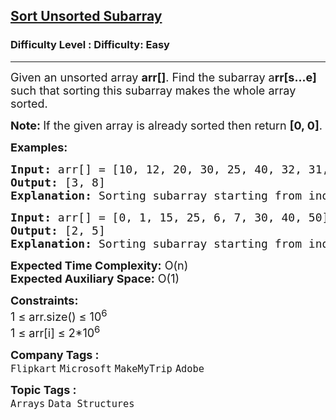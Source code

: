<h2><a href="https://www.geeksforgeeks.org/problems/length-unsorted-subarray3022/1?itm_source=geeksforgeeks&itm_medium=article&itm_campaign=practice_card">Sort Unsorted Subarray</a></h2><h3>Difficulty Level : Difficulty: Easy</h3><hr><div class="problems_problem_content__Xm_eO"><p><span style="font-size: 18px;">Given an unsorted array <strong>arr[]</strong>. Find the subarray a<strong>rr[s...e]</strong> such that sorting this subarray makes the whole array sorted.</span></p>
<p><strong><span style="font-size: 18px;">Note:&nbsp;</span></strong><span style="font-size: 18px;">If the given array is already sorted then return <strong>[0, 0]</strong>.</span></p>
<p><span style="font-size: 18px;"><strong>Examples:</strong></span></p>
<pre><span style="font-size: 18px;"><strong>Input: </strong>arr[] = [10, 12, 20, 30, 25, 40, 32, 31, 35, 50, 60]
<strong>Output: </strong>[3, 8]
<strong>Explanation:</strong> Sorting subarray starting from index 3 and ending at index 8 results in sorted array. Initial array: [10, 12, 20, <strong>30, 25, 40, 32, 31, 35,</strong> 50, 60], Final array: [10, 12, 20, <strong>25, 30, 31, 32, 35, 40,</strong> 50, 60](After sorting the bold part).</span></pre>
<pre><span style="font-size: 18px;"><strong>Input: </strong>arr[] = [0, 1, 15, 25, 6, 7, 30, 40, 50]
<strong>Output:</strong> [2, 5]
<strong>Explanation:</strong> Sorting subarray starting from index 2 and ending at index 5 results in sorted array. Initial array: [0, 1, <strong>15, 25, 6, 7,</strong> 30, 40, 50], Final array: [0, 1, <strong>6, 7, 15, 25,</strong> 30, 40, 50](After sorting the bold part).</span></pre>
<p><span style="font-size: 18px;"><strong>Expected Time Complexity:</strong> O(n)<br><strong>Expected Auxiliary Space:</strong>&nbsp;O(1)</span></p>
<p><span style="font-size: 18px;"><strong>Constraints:</strong><br>1 ≤ arr.size() ≤ 10<sup>6</sup><br>1 ≤ arr[i] ≤ 2*10<sup>6</sup></span></p></div><p><span style=font-size:18px><strong>Company Tags : </strong><br><code>Flipkart</code>&nbsp;<code>Microsoft</code>&nbsp;<code>MakeMyTrip</code>&nbsp;<code>Adobe</code>&nbsp;<br><p><span style=font-size:18px><strong>Topic Tags : </strong><br><code>Arrays</code>&nbsp;<code>Data Structures</code>&nbsp;